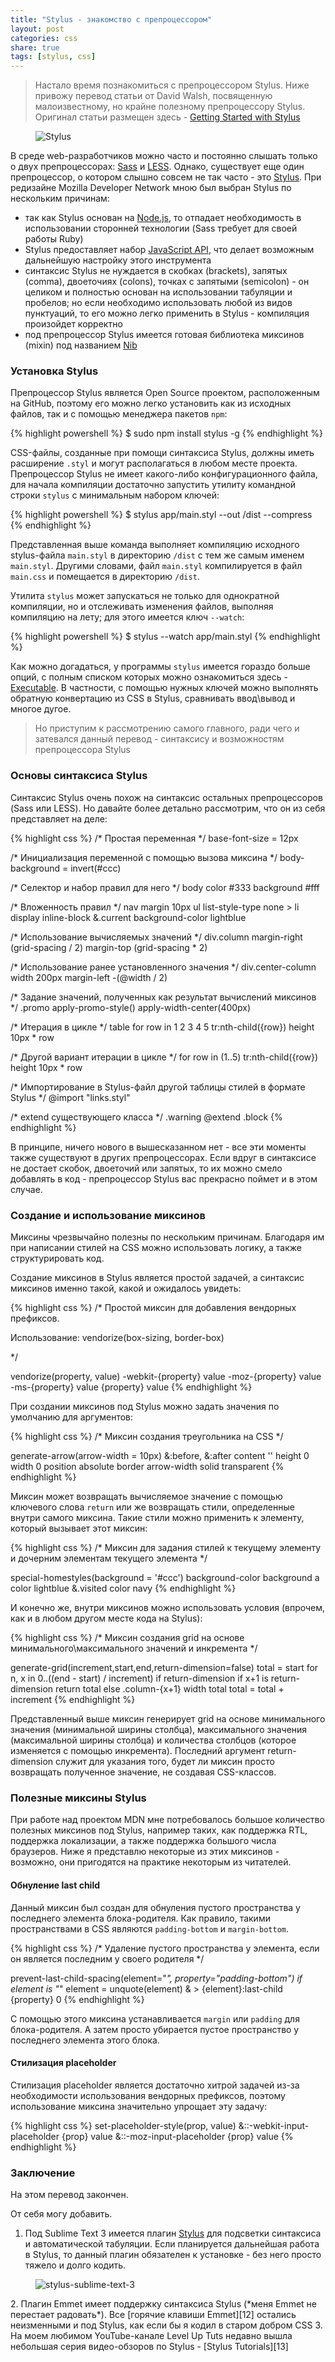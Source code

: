 ```yaml
---
title: "Stylus - знакомство с препроцессором"
layout: post
categories: css
share: true
tags: [stylus, css]
---
```


> Настало время познакомиться с препроцессором Stylus. Ниже привожу перевод статьи от David Walsh, посвященную малоизвестному, но крайне полезному препроцессору Stylus. Оригинал статьи размещен здесь - [Getting Started with Stylus][2]

<figure>
  <img src="../images/uploads/2014/12/stylus-logo.png" alt="Stylus">
</figure>

В среде web-разработчиков можно часто и постоянно слышать только о двух препроцессорах: [Sass][3] и [LESS][4]. Однако, существует еще один препроцессор, о котором слышно совсем не так часто - это [Stylus][5]. При редизайне Mozilla Developer Network мною был выбран Stylus по нескольким причинам:

  * так как Stylus основан на [Node.js][6], то отпадает необходимость в использовании сторонней технологии (Sass требует для своей работы Ruby)
  * Stylus предоставляет набор [JavaScript API][7], что делает возможным дальнейшую настройку этого инструмента
  * синтаксис Stylus не нуждается в скобках (brackets), запятых (comma), двоеточиях (colons), точках с запятыми (semicolon) - он целиком и полностью основан на использовании табуляции и пробелов; но если необходимо использовать любой из видов пунктуаций, то его можно легко применить в Stylus - компиляция произойдет корректно
  * под препроцессор Stylus имеется готовая библиотека миксинов (mixin) под названием [Nib][8]

### Установка Stylus

Препроцессор Stylus является Open Source проектом, расположенным на GitHub, поэтому его можно легко установить как из исходных файлов, так и с помощью менеджера пакетов `npm`:

{% highlight powershell %}
  $ sudo npm install stylus -g
{% endhighlight %}

CSS-файлы, созданные при помощи синтаксиса Stylus, должны иметь расширение `.styl` и могут располагаться в любом месте проекта. Препроцессор Stylus не имеет какого-либо конфигурационного файла, для начала компиляции достаточно запустить утилиту командной строки `stylus` с минимальным набором ключей:

{% highlight powershell %}
$ stylus app/main.styl --out /dist --compress
{% endhighlight %}

Представленная выше команда выполняет компиляцию исходного stylus-файла `main.styl` в директорию `/dist` с тем же самым именем `main.styl`. Другими словами, файл `main.styl` компилируется в файл `main.css` и помещается в директорию `/dist`.

Утилита `stylus` может запускаться не только для однократной компиляции, но и отслеживать изменения файлов, выполняя компиляцию на лету; для этого имеется ключ `--watch`:

{% highlight powershell %}
$ stylus --watch app/main.styl
{% endhighlight %}

Как можно догадаться, у программы `stylus` имеется гораздо больше опций, с полным списком которых можно ознакомиться здесь - [Executable][9]. В частности, с помощью нужных ключей можно выполнять обратную конвертацию из CSS в Stylus, сравнивать ввод\вывод и многое дугое.

> Но приступим к рассмотрению самого главного, ради чего и затевался данный перевод - синтаксису и возможностям препроцессора Stylus

### Основы синтаксиса Stylus

Синтаксис Stylus очень похож на синтаксис остальных препроцессоров (Sass или LESS). Но давайте более детально рассмотрим, что он из себя представляет на деле:

{% highlight css %}
/*  Простая переменная  */
  base-font-size = 12px

/* Инициализация переменной с помощью вызова миксина */
body-background = invert(#ccc)

/* Селектор и набор правил для него */
body
  color #333
  background #fff

/* Вложенность правил */
nav
  margin 10px
    ul
      list-style-type none
        > li
          display inline-block
          &#038;.current
            background-color lightblue

/* Использование вычисляемых значений */
div.column
  margin-right (grid-spacing / 2)
  margin-top (grid-spacing * 2)

/* Использование ранее установленного значения */
div.center-column
  width 200px
  margin-left -(@width / 2)

/* Задание значений, полученных как результат вычислений миксинов */
.promo
  apply-promo-style()
  apply-width-center(400px)

/* Итерация в цикле */
table
  for row in 1 2 3 4 5
    tr:nth-child({row})
      height 10px * row

/* Другой вариант итерации в цикле */
for row in (1..5)
  tr:nth-child({row})
    height 10px * row

/* Импортирование в Stylus-файл другой таблицы стилей в формате Stylus */
@import "links.styl"

/* extend существующего класса */
.warning
  @extend .block
{% endhighlight %}

В принципе, ничего нового в вышесказанном нет - все эти моменты также существуют в других препроцессорах. Если вдруг в синтаксисе не достает скобок, двоеточий или запятых, то их можно смело добавлять в код - препроцессор Stylus вас прекрасно поймет и в этом случае.

### Создание и использование миксинов

Миксины чрезвычайно полезны по нескольким причинам. Благодаря им при написании стилей на CSS можно использовать логику, а также структурировать код.

Создание миксинов в Stylus является простой задачей, а синтаксис миксинов именно такой, какой и ожидалось увидеть:

{% highlight css %}
/* Простой миксин для добавления вендорных префиксов.

  Использование:
  vendorize(box-sizing, border-box)

*/

vendorize(property, value)
  -webkit-{property} value
  -moz-{property} value
  -ms-{property} value
  {property} value
{% endhighlight %}

При создании миксинов под Stylus можно задать значения по умолчанию для аргументов:

{% highlight css %}
/* Миксин создания треугольника на CSS */

generate-arrow(arrow-width = 10px)
  &#038;:before, &#038;:after
    content ''
    height 0
    width 0
    position absolute
    border arrow-width solid transparent
{% endhighlight %}

Миксин может возвращать вычисляемое значение с помощью ключевого слова `return` или же возвращать стили, определенные внутри самого миксина. Такие стили можно применить к элементу, который вызывает этот миксин:

{% highlight css %}
/* Миксин для задания стилей к текущему элементу и дочерним элементам текущего элемента */

special-homestyles(background = '#ccc')
  background-color background
    a
      color lightblue
    &#038;.visited
      color navy
{% endhighlight %}

И конечно же, внутри миксинов можно использовать условия (впрочем, как и в любом другом месте кода на Stylus):

{% highlight css %}
/* Миксин создания grid на основе минимального\максимального значений и инкремента */

generate-grid(increment,start,end,return-dimension=false)
  total = start
for n, x in 0..((end - start) / increment)
  if return-dimension
    if x+1 is return-dimension
      return total
        else
	  .column-{x+1}
	     width total
	total = total + increment
{% endhighlight %}

Представленный выше миксин генерирует grid на основе минимального значения (минимальной ширины столбца), максимального значения (максимальной ширины столбца) и количества столбцов (которое изменяется с помощью инкремента). Последний аргумент return-dimension служит для указания того, будет ли миксин просто возвращать полученное значение, не создавая CSS-классов.

### Полезные миксины Stylus

При работе над проектом MDN мне потребовалось большое количество полезных миксинов под Stylus, например таких, как поддержка RTL, поддержка локализации, а также поддержка большого числа браузеров. Ниже я представлю некоторые из этих миксинов - возможно, они пригодятся на практике некоторым из читателей.

#### Обнуление last child

Данный миксин был создан для обнуления пустого пространства у последнего элемента блока-родителя. Как правило, такими пространствами в CSS являются `padding-bottom` и `margin-bottom`.

{% highlight css %}
/* Удаление пустого пространства у элемента, если он является последним у своего родителя */

prevent-last-child-spacing(element="*", property="padding-bottom")
  if element is "*"
    element = unquote(element)
      &#038; > {element}:last-child
        {property} 0
{% endhighlight %}

С помощью этого миксина устанавливается `margin` или `padding` для блока-родителя. А затем просто убирается пустое пространство у последнего элемента этого блока.

#### Стилизация placeholder

Стилизация placeholder является достаточно хитрой задачей из-за необходимости использования вендорных префиксов, поэтому использование миксина значительно упрощает эту задачу:

{% highlight css %}
  set-placeholder-style(prop, value)
   &#038;::-webkit-input-placeholder
     {prop} value
   &#038;::-moz-input-placeholder
     {prop} value
{% endhighlight %}

### Заключение

На этом перевод закончен.

От себя могу добавить.

  1. Под Sublime Text 3 имеется плагин [Stylus][10] для подсветки синтаксиса и автоматической табуляции. Если планируется дальнейшая работа в Stylus, то данный плагин обязателен к установке - без него просто тяжело и долго кодить.
  <figure>
    <img src="../images/uploads/2014/12/sublime_stylus.png" alt="stylus-sublime-text-3">
  </figure>
  2. Плагин Emmet имеет поддержку синтаксиса Stylus (*меня Emmet не перестает радовать*). Все [горячие клавиши Emmet][12] остались неизменными и под Stylus, как если бы я кодил в старом добром CSS
  3. На моем любимом YouTube-канале Level Up Tuts недавно вышла небольшая серия видео-обзоров по Stylus - [Stylus Tutorials][13]

 [1]: #note-2122-1 "David Walsh - web-разработчик и евангелист Mozilla"
 [2]: http://blog.teamtreehouse.com/getting-started-stylus "Getting Started with Stylus"
 [3]: http://sass-lang.com/ "Sass"
 [4]: http://lesscss.org/ "LESS"
 [5]: http://learnboost.github.io/stylus/ "Stylus"
 [6]: http://nodejs.org/ "Node.js"
 [7]: https://github.com/LearnBoost/stylus/blob/master/docs/js.md "JavaScript API"
 [8]: https://github.com/visionmedia/nib "Nib"
 [9]: https://github.com/LearnBoost/stylus/blob/master/docs/executable.md "Executable"
 [10]: https://sublime.wbond.net/packages/Stylus "Stylus"
 [11]: http://localhost:7788/third/wp-content/uploads/2014/12/sublime_stylus.png
 [12]: http://docs.emmet.io/cheat-sheet/ "Emmet CheatSheet"
 [13]: http://youtu.be/eJahtnmywMI "Stylus Tutorials"

